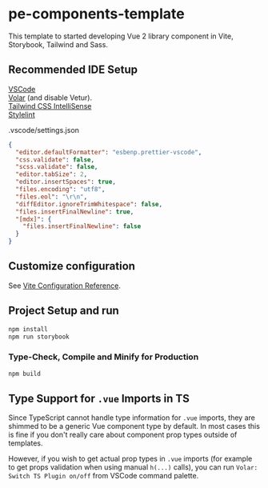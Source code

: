 # pe-components-template

This template to started developing Vue 2 library component in Vite, Storybook, Tailwind and Sass.

## Recommended IDE Setup

[VSCode](https://code.visualstudio.com/)<br/>
[Volar](https://marketplace.visualstudio.com/items?itemName=zardoy.testPatched1) (and disable Vetur).<br/>
[Tailwind CSS IntelliSense](https://marketplace.visualstudio.com/items?itemName=bradlc.vscode-tailwindcss)<br/>
[Stylelint](https://marketplace.visualstudio.com/items?itemName=stylelint.vscode-stylelint)<br/>

.vscode/settings.json

```json
{
  "editor.defaultFormatter": "esbenp.prettier-vscode",
  "css.validate": false,
  "scss.validate": false,
  "editor.tabSize": 2,
  "editor.insertSpaces": true,
  "files.encoding": "utf8",
  "files.eol": "\r\n",
  "diffEditor.ignoreTrimWhitespace": false,
  "files.insertFinalNewline": true,
  "[mdx]": {
    "files.insertFinalNewline": false
  }
}
```

## Customize configuration

See [Vite Configuration Reference](https://vitejs.dev/config/).

## Project Setup and run

```sh
npm install
npm run storybook
```

### Type-Check, Compile and Minify for Production

```sh
npm build
```

## Type Support for `.vue` Imports in TS

Since TypeScript cannot handle type information for `.vue` imports, they are shimmed to be a generic Vue component type by default. In most cases this is fine if you don't really care about component prop types outside of templates.

However, if you wish to get actual prop types in `.vue` imports (for example to get props validation when using manual `h(...)` calls), you can run `Volar: Switch TS Plugin on/off` from VSCode command palette.

